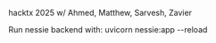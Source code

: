 hacktx 2025 w/ Ahmed, Matthew, Sarvesh, Zavier

Run nessie backend with: uvicorn nessie:app --reload